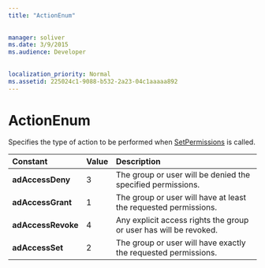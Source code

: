 ```yaml
---
title: "ActionEnum"
  
  
manager: soliver
ms.date: 3/9/2015
ms.audience: Developer
 
  
localization_priority: Normal
ms.assetid: 225024c1-9088-b532-2a23-04c1aaaaa892
---
```


# ActionEnum

Specifies the type of action to be performed when [SetPermissions](setpermissions-method-adox.md) is called. 
  
|**Constant**|**Value**|**Description**|
|:-----|:-----|:-----|
|**adAccessDeny** <br/> |3  <br/> |The group or user will be denied the specified permissions.  <br/> |
|**adAccessGrant** <br/> |1  <br/> |The group or user will have at least the requested permissions.  <br/> |
|**adAccessRevoke** <br/> |4  <br/> |Any explicit access rights the group or user has will be revoked.  <br/> |
|**adAccessSet** <br/> |2  <br/> |The group or user will have exactly the requested permissions.  <br/> |
   

